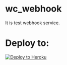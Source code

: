 # wc_webhook
It is test webhook service.

# Deploy to:
[![Deploy to Heroku](https://www.herokucdn.com/deploy/button.svg)](https://dashboard.heroku.com/apps/wcwebhook)
